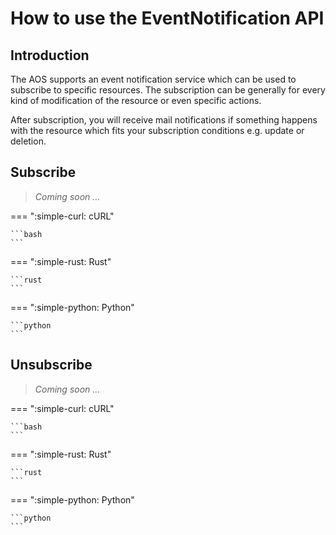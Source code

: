 
# How to use the EventNotification API

## Introduction

The AOS supports an event notification service which can be used to subscribe to specific resources.
The subscription can be generally for every kind of modification of the resource or even specific actions.

After subscription, you will receive mail notifications if something happens with the resource which fits your subscription conditions e.g. update or deletion.


## Subscribe

> _Coming soon ..._

=== ":simple-curl: cURL"

    ```bash
    ```

=== ":simple-rust: Rust"

    ```rust
    ```

=== ":simple-python: Python"

    ```python
    ```


## Unsubscribe

> _Coming soon ..._

=== ":simple-curl: cURL"

    ```bash
    ```

=== ":simple-rust: Rust"

    ```rust
    ```

=== ":simple-python: Python"

    ```python
    ```
